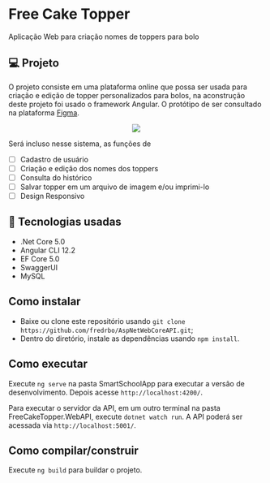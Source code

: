 # Free Cake Topper
Aplicação Web para criação nomes de toppers para bolo

## 💻 Projeto

O projeto consiste em uma plataforma online que possa ser usada para criação e edição de topper personalizados para bolos, na aconstrução deste projeto foi usado o framework Angular.
O protótipo de ser consultado na plataforma [Figma](https://www.figma.com/file/oZPNHbKPninLi4Qd6JUQ3A/Toppers4Cake?node-id=0%3A1).

<p align="center">
<img src="http://img.shields.io/static/v1?label=STATUS&message=EM%20DESENVOLVIMENTO&color=GREEN&style=for-the-badge"/>
</p>

    
Será incluso nesse sistema, as funções de 
- [ ] Cadastro de usuário
- [ ] Criação e edição dos nomes dos toppers
- [ ] Consulta do histórico
- [ ] Salvar topper em um arquivo de imagem e/ou imprimi-lo
- [ ] Design Responsivo

## 🚀 Tecnologias usadas

- .Net Core 5.0 
- Angular CLI 12.2 
- EF Core 5.0
- SwaggerUI
- MySQL

## Como instalar

- Baixe ou clone este repositório usando `git clone https://github.com/fredrbo/AspNetWebCoreAPI.git`;
- Dentro do diretório, instale as dependências usando `npm install`.

## Como executar

Execute `ng serve` na pasta SmartSchoolApp para executar a versão de desenvolvimento. Depois acesse `http://localhost:4200/`.

Para executar o servidor da API, em um outro terminal na pasta FreeCakeTopper.WebAPI, execute `dotnet watch run`. A API poderá ser acessada via `http://localhost:5001/`.
## Como compilar/construir

Execute `ng build` para buildar o projeto. 

